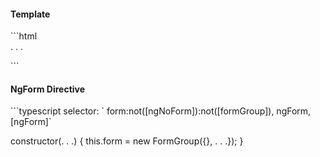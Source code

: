 <h4 class="miami template">Template</h4>
```html
<form>
  . . .
</form>
```
<h4 class="miami">NgForm Directive</h4>
```typescript
selector: `
  form:not([ngNoForm]):not([formGroup]),
  ngForm, [ngForm]`

constructor(. . .) {
  this.form = new FormGroup({}, . . .});
}
```